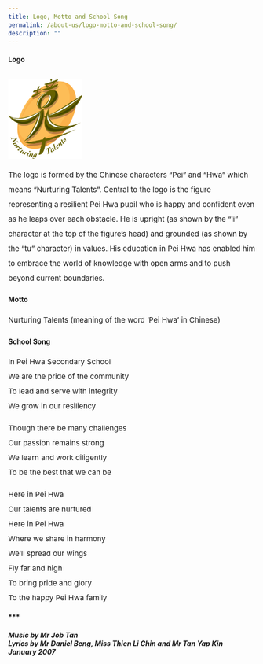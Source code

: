```yaml
---
title: Logo, Motto and School Song
permalink: /about-us/logo-motto-and-school-song/
description: ""
---
```

<h4><strong>Logo</strong></h4>
<img style="width:30%; margin-top: 12px; align:left;" src="/images/logo.png" />
<p style="font-size:15px;line-height:2;">The logo is formed by the Chinese characters &ldquo;Pei&rdquo; and &ldquo;Hwa&rdquo; which means &ldquo;Nurturing Talents&rdquo;. Central to the logo is the figure representing a resilient Pei Hwa pupil who is happy and confident even as he leaps over each obstacle. He is upright (as shown by the &ldquo;li&rdquo; character at the top of the figure&rsquo;s head) and grounded (as shown by the &ldquo;tu&rdquo; character) in values. His education in Pei Hwa has enabled him to embrace the world of knowledge with open arms and to push beyond current boundaries.</p>

<h4><strong>Motto</strong></h4>
<p style="font-size:15px; line-height:2;">Nurturing Talents (meaning of the word &lsquo;Pei Hwa&rsquo; in Chinese)</p>

<h4><strong>School Song</strong></h4>
<p style="font-size:15px; line-height:2;">In Pei Hwa Secondary School<br>We are the pride of the community<br>To lead and serve with integrity<br>We grow in our resiliency</p>

<p style="font-size:15px; line-height:2;">Though there be many challenges<br>Our passion remains strong<br>We learn and work diligently<br>To be the best that we can be</p>

<p style="font-size:15px; line-height:2;">Here in Pei Hwa<br>Our talents are nurtured<br>Here in Pei Hwa<br>Where we share in harmony<br>We&rsquo;ll spread our wings<br>Fly far and high<br>To bring pride and glory<br>To the happy Pei Hwa family</p>
<p><strong>***</strong></p>

<h6><strong>Music by Mr Job Tan</strong>
<br>
<strong>Lyrics by Mr Daniel Beng, Miss Thien Li Chin and Mr Tan Yap Kin</strong>
	<br>
<strong>January 2007</strong></h6>